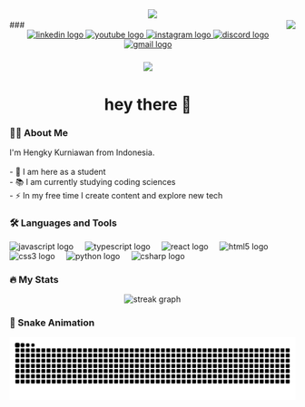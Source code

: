 <div align="center">
  <img height="150" src="https://media.giphy.com/media/M9gbBd9nbDrOTu1Mqx/giphy.gif" />
</div>

<img align="right" height="150" src="https://id.pinterest.com/pin/922182461175201629/"  />
###

<div align="center">
  <a href="https://www.linkedin.com/in/Hengky%20Kurniawan" target="_blank">
    <img src="https://img.shields.io/static/v1?message=LinkedIn&logo=linkedin&label=&color=0077B5&logoColor=white&labelColor=&style=for-the-badge" height="25" alt="linkedin logo" />
  </a>
  <a href="https://www.youtube.com/@hengkykurniawan6900" target="_blank">
    <img src="https://img.shields.io/static/v1?message=Youtube&logo=youtube&label=&color=FF0000&logoColor=white&labelColor=&style=for-the-badge" height="25" alt="youtube logo" />
  </a>
  <a href="https://www.instagram.com/_hengkyyyy16/" target="_blank">
    <img src="https://img.shields.io/static/v1?message=Instagram&logo=instagram&label=&color=E4405F&logoColor=white&labelColor=&style=for-the-badge" height="25" alt="instagram logo" />
  </a>
  <a href="https://discord.com/users/izanagi8919" target="_blank">
    <img src="https://img.shields.io/static/v1?message=Discord&logo=discord&label=&color=7289DA&logoColor=white&labelColor=&style=for-the-badge" height="25" alt="discord logo" />
  </a>
  <a href="mailto:hengkykurniawan219@gmail.com" target="_blank">
    <img src="https://img.shields.io/static/v1?message=Gmail&logo=gmail&label=&color=D14836&logoColor=white&labelColor=&style=for-the-badge" height="25" alt="gmail logo" />
  </a>
</div>

###

<div align="center">
  <img src="https://visitor-badge.laobi.icu/badge?page_id=hengkyyyy.hengkyyyy" />
</div>

###

<h1 align="center">hey there 👋</h1>

###

<h3 align="left">👨‍💻 About Me</h3>

<p align="left">
  I'm Hengky Kurniawan from Indonesia.<br><br>
  - 🔭 I am here as a student<br>
  - 📚 I am currently studying coding sciences<br>
  - ⚡ In my free time I create content and explore new tech
</p>

###

<h3 align="left">🛠 Languages and Tools</h3>

<div align="left">
  <img src="https://cdn.jsdelivr.net/gh/devicons/devicon/icons/javascript/javascript-original.svg" height="30" alt="javascript logo"  />
  <img width="12" />
  <img src="https://cdn.jsdelivr.net/gh/devicons/devicon/icons/typescript/typescript-original.svg" height="30" alt="typescript logo"  />
  <img width="12" />
  <img src="https://cdn.jsdelivr.net/gh/devicons/devicon/icons/react/react-original.svg" height="30" alt="react logo"  />
  <img width="12" />
  <img src="https://cdn.jsdelivr.net/gh/devicons/devicon/icons/html5/html5-original.svg" height="30" alt="html5 logo"  />
  <img width="12" />
  <img src="https://cdn.jsdelivr.net/gh/devicons/devicon/icons/css3/css3-original.svg" height="30" alt="css3 logo"  />
  <img width="12" />
  <img src="https://cdn.jsdelivr.net/gh/devicons/devicon/icons/python/python-original.svg" height="30" alt="python logo"  />
  <img width="12" />
  <img src="https://cdn.jsdelivr.net/gh/devicons/devicon/icons/csharp/csharp-original.svg" height="30" alt="csharp logo"  />
</div>

###

<h3 align="left">🔥 My Stats</h3>

<div align="center">
  <img src="https://streak-stats.demolab.com?user=KetoprakRebus&locale=en&mode=daily&theme=dark&hide_border=false&border_radius=5&order=3" height="220" alt="streak graph" />
</div>

###
### 🐍 Snake Animation

![GitHub Snake Light](https://raw.githubusercontent.com/KetoprakRebus/KetoprakRebus/output/snake.svg)

###
<picture>
  <source media="(prefers-color-scheme: dark)" srcset="https://raw.githubusercontent.com/KetoprakRebus/KetoprakRebus/output/snake-dark.svg" />
 
</picture>


